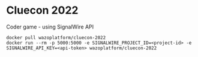 # Cluecon 2022

Coder game - using SignalWire API

```docker
docker pull wazoplatform/cluecon-2022
docker run --rm -p 5000:5000 -e SIGNALWIRE_PROJECT_ID=<project-id> -e SIGNALWIRE_API_KEY=<api-token> wazoplatform/cluecon-2022
```

